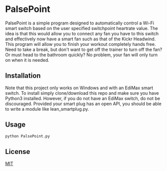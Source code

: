 # PalsePoint

PalsePoint is a simple program designed to automatically control a Wi-Fi smart switch based on the user specified switchpoint heartrate value. The idea is that this would allow you to connect any fan you have to this switch and effectively now have a smart fan such as that of the Kickr Headwind. This program will allow you to finish your workout completely hands free. Need to take a break, but don't want to get off the trainer to turn off the fan? Or must head to the bathroom quickly? No problem, your fan will only turn on when it is needed.

## Installation

Note that this project only works on Windows and with an EdiMax smart switch. To install simply clone/download this repo and make sure you have Python3 installed. However, if you do not have an EdiMax switch, do not be discouraged. Provided your smart plug has an open API, you should be able to write a module like lean_smartplug.py.

## Usage
```bash
python PalsePoint.py
```

## License
[MIT](https://choosealicense.com/licenses/mit/)
